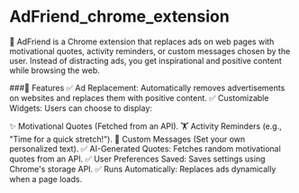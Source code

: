 # AdFriend_chrome_extension

🚀 AdFriend is a Chrome extension that replaces ads on web pages with motivational quotes, activity reminders, or custom messages chosen by the user. Instead of distracting ads, you get inspirational and positive content while browsing the web.

###📌 Features
✅ Ad Replacement: Automatically removes advertisements on websites and replaces them with positive content.
✅ Customizable Widgets: Users can choose to display:

✨ Motivational Quotes (Fetched from an API).
🏋️ Activity Reminders (e.g., "Time for a quick stretch!").
🎯 Custom Messages (Set your own personalized text).
✅ AI-Generated Quotes: Fetches random motivational quotes from an API.
✅ User Preferences Saved: Saves settings using Chrome's storage API.
✅ Runs Automatically: Replaces ads dynamically when a page loads.
